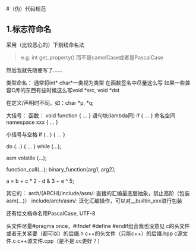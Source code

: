 #（伪）代码规范

## 1.标志符命名
采用（比较恶心的）下划线命名法
> e.g. int get_property() 
而不是camelCase或者是PascalCase

然后我就先随便写了......

类型命名：
通常将int* char*一类视为类型
在函数签名中尽量这么写
如果一些兼容C库的东西有些时候这么写void *src, void *dst

在定义/声明时不同，如：char *p, *q;

大括号：
函数：
void function
{
	...
}
语句块(lambda同)
if {
	...
}
命名空间
namespace xxx {
	...
}

小括号与空格
if (...) {
	...
}

do (...) {
	...
} while (...);

asm volatile (...);

function_call(...);
binary_function(arg1, arg2);

a = b + c * 2 - d & 3 + e ^ 5;

其它的：
arch/(ARCH)/include/asm/: 直接的汇编最底层抽象，禁止高阶（包装asm(...)）
include/arch/asm/: 泛化汇编操作，可以对__builtin_xxx进行包装

还有给文档命名用PascalCase, UTF-8

头文件尽量#pragma once，#ifndef #define #endif组合我也没意见
c的头文件或者无关紧要（都可以）的后缀.h
c++的头文件（只能c++）的后缀.hpp
c源文件.c c++源文件.cpp（是不是.cc更好？）
